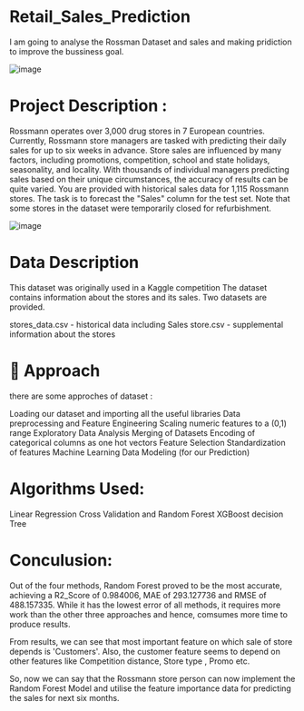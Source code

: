 # Retail_Sales_Prediction

I am going to analyse the Rossman Dataset and sales and making pridiction to improve the bussiness goal.

![image](https://github.com/akpatel94/Retail_Sales_Prediction/assets/49813219/0b678360-9106-479c-868b-4e78edf55cd7)


# Project Description : 

Rossmann operates over 3,000 drug stores in 7 European countries. Currently, Rossmann store managers are tasked with predicting their daily sales for up to six weeks in advance. Store sales are influenced by many factors, including promotions, competition, school and state holidays, seasonality, and locality. With thousands of individual managers predicting sales based on their unique circumstances, the accuracy of results can be quite varied.
You are provided with historical sales data for 1,115 Rossmann stores. The task is to forecast the "Sales" column for the test set. Note that some stores in the dataset were temporarily closed for refurbishment.

![image](https://github.com/akpatel94/Retail_Sales_Prediction/assets/49813219/f0d9ebcb-5a82-4d0b-a221-1ba2a7e297e2)

# Data Description
This dataset was originally used in a Kaggle competition The dataset contains information about the stores and its sales. Two datasets are provided.

stores_data.csv - historical data including Sales
store.csv - supplemental information about the stores

# 📖 Approach
there are some approches of dataset :

Loading our dataset and importing all the useful libraries
Data preprocessing and Feature Engineering
Scaling numeric features to a (0,1) range
Exploratory Data Analysis
Merging of Datasets
Encoding of categorical columns as one hot vectors
Feature Selection
Standardization of features
Machine Learning Data Modeling (for our Prediction)

# Algorithms Used:
Linear Regression
Cross Validation and Random Forest
XGBoost
decision Tree

# Conculusion:
Out of the four methods, Random Forest proved to be the most accurate, achieving a R2_Score of 0.984006, MAE of 293.127736 and RMSE of 488.157335. While it has the lowest error of all methods, it requires more work than the other three approaches and hence, comsumes more time to produce results.

From results, we can see that most important feature on which sale of store depends is 'Customers'. Also, the customer feature seems to depend on other features like Competition distance, Store type , Promo etc.

So, now we can say that the Rossmann store person can now implement the Random Forest Model and utilise the feature importance data for predicting the sales for next six months.
